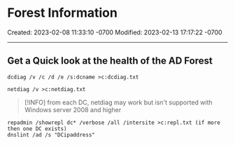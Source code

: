 # Forest Information

Created: 2023-02-08 11:33:10 -0700
Modified: 2023-02-13 17:17:22 -0700

---

## Get a Quick look at the health of the AD Forest

```
dcdiag /v /c /d /e /s:dcname >c:dcdiag.txt
```

```
netdiag /v >c:netdiag.txt 
```
>[!INFO] from each DC, netdiag may work but isn't supported with Windows server 2008 and higher


```
repadmin /showrepl dc* /verbose /all /intersite >c:repl.txt (if more then one DC exists)
dnslint /ad /s "DCipaddress"
```

